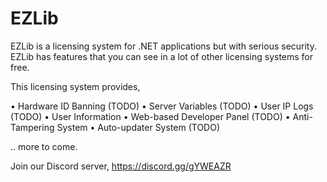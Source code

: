 # EZLib


EZLib is a licensing system for .NET applications but with serious security. EZLib has features that you can see in a lot of other licensing systems for free.

This licensing system provides,

• Hardware ID Banning (TODO)
• Server Variables (TODO)
• User IP Logs (TODO)
• User Information
• Web-based Developer Panel (TODO)
• Anti-Tampering System
• Auto-updater System (TODO)

.. more to come.



Join our Discord server, https://discord.gg/gYWEAZR
